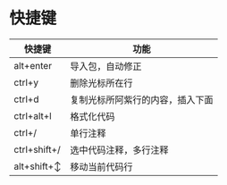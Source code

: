 # 快捷键
快捷键|功能
---|---
alt+enter|导入包，自动修正
ctrl+y|删除光标所在行
ctrl+d|复制光标所阿紫行的内容，插入下面
ctrl+alt+l|格式化代码
ctrl+/|单行注释
ctrl+shift+/|选中代码注释，多行注释
alt+shift+↕|移动当前代码行